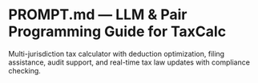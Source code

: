 # PROMPT.md — LLM & Pair Programming Guide for TaxCalc

Multi-jurisdiction tax calculator with deduction optimization, filing assistance, audit support, and real-time tax law updates with compliance checking.
